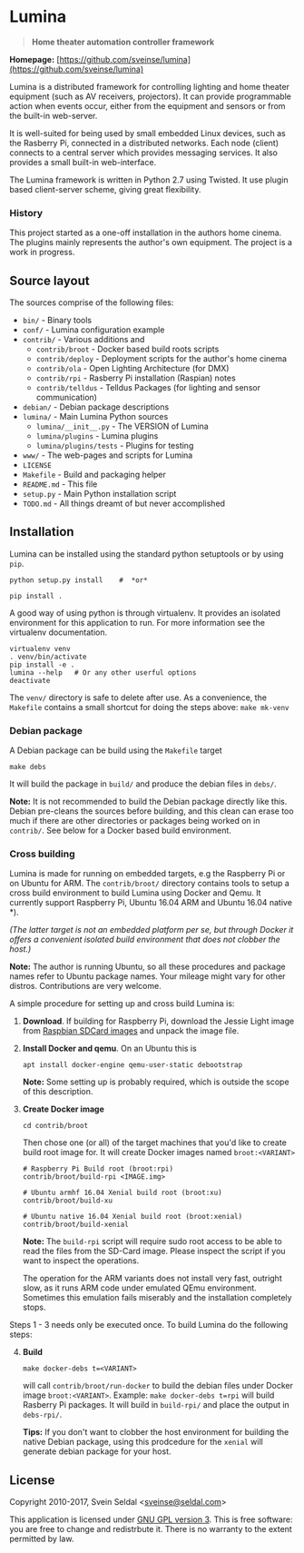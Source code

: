 # Lumina

> **Home theater automation controller framework**

**Homepage:** [https://github.com/sveinse/lumina](https://github.com/sveinse/lumina)

Lumina is a distributed framework for controlling lighting and home theater
equipment (such as AV receivers, projectors). It can provide programmable
action when events occur, either from the equipment and sensors or from the
built-in web-server.

It is well-suited for being used by small embedded Linux devices, such as the
Rasberry Pi, connected in a distributed networks. Each node (client) connects to
a central server which provides messaging services. It also provides a small
built-in web-interface.

The Lumina framework is written in Python 2.7 using Twisted. It use plugin
based client-server scheme, giving great flexibility.

### History

This project started as a one-off installation in the authors home cinema.
The plugins mainly represents the author's own equipment. The project is
a work in progress.



## Source layout

The sources comprise of the following files:

 * `bin/` - Binary tools
 * `conf/` - Lumina configuration example
 * `contrib/` - Various additions and 
   * `contrib/broot` - Docker based build roots scripts
   * `contrib/deploy` - Deployment scripts for the author's home cinema
   * `contrib/ola` - Open Lighting Architecture (for DMX)
   * `contrib/rpi` - Rasberry Pi installation (Raspian) notes
   * `contrib/telldus` - Telldus Packages (for lighting and sensor communication)
 * `debian/` - Debian package descriptions
 * `lumina/` - Main Lumina Python sources
   * `lumina/__init__.py` - The VERSION of Lumina
   * `lumina/plugins` - Lumina plugins
   * `lumina/plugins/tests` - Plugins for testing
 * `www/` - The web-pages and scripts for Lumina
 * `LICENSE`
 * `Makefile` - Build and packaging helper
 * `README.md` - This file
 * `setup.py` - Main Python installation script
 * `TODO.md` - All things dreamt of but never accomplished


## Installation

Lumina can be installed using the standard python setuptools or by using `pip`.

```
python setup.py install    #  *or*

pip install .
```

A good way of using python is through virtualenv. It provides an isolated
environment for this application to run. For more information see the 
virtualenv documentation.

```
virtualenv venv
. venv/bin/activate
pip install -e .
lumina --help   # Or any other userful options
deactivate
```

The `venv/` directory is safe to delete after use. As a convenience, the
`Makefile` contains a small shortcut for doing the steps above:
`make mk-venv`


### Debian package

A Debian package can be build using the `Makefile` target

```
make debs
```

It will build the package in `build/` and produce the debian files in `debs/`.

**Note:** It is not recommended to build the Debian package directly like this. 
Debian pre-cleans the sources before building, and this clean can erase too
much if there are other directories or packages being worked on in `contrib/`.
See below for a Docker based build environment.

### Cross building

Lumina is made for running on embedded targets, e.g the Raspberry Pi or
on Ubuntu for ARM. The `contrib/broot/` directory contains tools to setup a
cross build environment to build Lumina using Docker and Qemu. It currently
support Raspberry Pi, Ubuntu 16.04 ARM and Ubuntu 16.04 native *).

*(The latter target is not an embedded platform per se, but through Docker
it offers a convenient isolated build environment that does not clobber the
host.)*

**Note:** The author is running Ubuntu, so all these procedures and package
names refer to Ubuntu package names. Your mileage might vary for other distros. 
Contributions are very welcome.

A simple procedure for setting up and cross build Lumina is:

1. **Download**. If building for Raspberry Pi, download the Jessie Light
   image from
   [Raspbian SDCard images](https://www.raspberrypi.org/downloads/raspbian/)
   and unpack the image file.

2. **Install Docker and qemu**. On an Ubuntu this is

   ```
   apt install docker-engine qemu-user-static debootstrap
   ```

   **Note:** Some setting up is probably required, which is outside the scope
   of this description.

3. **Create Docker image**

   ```
   cd contrib/broot
   ```

   Then chose one (or all) of the target machines that you'd like to create
   build root image for. It will create 
   Docker images named `broot:<VARIANT>`

   ```
   # Raspberry Pi Build root (broot:rpi)
   contrib/broot/build-rpi <IMAGE.img>

   # Ubuntu armhf 16.04 Xenial build root (broot:xu)
   contrib/broot/build-xu

   # Ubuntu native 16.04 Xenial build root (broot:xenial)
   contrib/broot/build-xenial
   ```

   **Note:** The `build-rpi` script will require sudo root access to be able to
   read the files from the SD-Card image. Please inspect the script if you want to 
   inspect the operations.

   The operation for the ARM variants does not install very fast, outright slow,
   as it runs ARM code under emulated QEmu environment. Sometimes this emulation
   fails miserably and the installation completely stops.

Steps 1 - 3 needs only be executed once. To build Lumina do the following
steps:

4. **Build**

    ```
    make docker-debs t=<VARIANT>
    ```

    will call `contrib/broot/run-docker` to build the debian files under
    Docker image `broot:<VARIANT>`. Example: `make docker-debs t=rpi` will
    build Rasberry Pi packages. It will build in `build-rpi/` and place the
    output in `debs-rpi/`.

    **Tips:** If you don't want to clobber the host environment for building
    the native Debian package, using this prodcedure for the `xenial` will
    generate debian package for your host.


## License

Copyright 2010-2017, Svein Seldal <<sveinse@seldal.com>>

This application is licensed under
[GNU GPL version 3](http://gnu.org/licenses/gpl.html). This is free software:
you are free to change and redistrbute it. There is no warranty to the
extent permitted by law.
